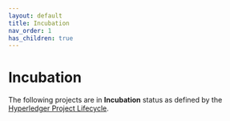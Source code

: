 ```yaml
---
layout: default
title: Incubation
nav_order: 1
has_children: true
---
```


# Incubation

The following projects are in **Incubation** status as defined by the [Hyperledger Project Lifecycle](https://toc.hyperledger.org/governing-documents/project-lifecycle.html).

